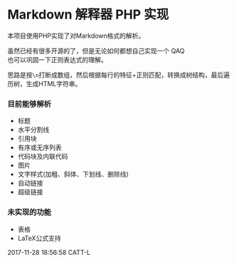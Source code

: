 # Markdown 解释器 PHP 实现

本项目使用PHP实现了对Markdown格式的解析。

虽然已经有很多开源的了，但是无论如何都想自己实现一个 QAQ  
也可以巩固一下正则表达式的理解。  

思路是按`\n`打断成数组，然后根据每行的特征+正则匹配，转换成树结构，最后遍历树，生成HTML字符串。  

### 目前能够解析  
* 标题
* 水平分割线
* 引用块
* 有序或无序列表
* 代码块及内联代码
* 图片
* 文字样式(加粗、斜体、下划线、删除线)
* 自动链接
* 超级链接

### 未实现的功能
* 表格
* LaTeX公式支持

2017-11-28 18:56:58 CATT-L
